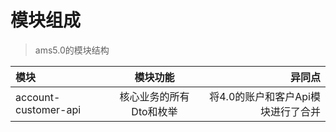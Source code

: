 # 模块组成
> ams5.0的模块结构

|模块|模块功能|异同点  
|:---|:---:|---:|  
|account-customer-api|核心业务的所有Dto和枚举|将4.0的账户和客户Api模块进行了合并|